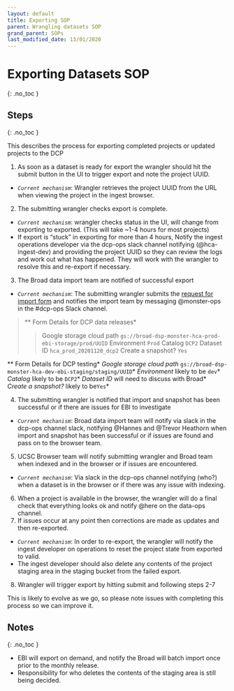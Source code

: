 ```yaml
---
layout: default
title: Exporting SOP
parent: Wrangling datasets SOP
grand_parent: SOPs
last_modified_date: 13/01/2020
---
```

<script src="https://kit.fontawesome.com/fc66878563.js" crossorigin="anonymous"></script>
# Exporting Datasets SOP
{: .no_toc }

## Steps
{: .no_toc }


This describes the process for exporting completed projects or updated projects to the DCP


1. As soon as a dataset is ready for export the wrangler should hit the submit button in the UI to trigger export and note the project UUID.
* *`Current mechanism`*: Wrangler retrieves the project UUID from the URL when viewing the project in the ingest browser.
2. The submitting wrangler checks export is complete.
* *`Current mechanism`*: wrangler checks status in the UI, will change from exporting to exported. (This will take ~1-4 hours for most projects)
* If export is “stuck” in exporting for more than 4 hours, Notify the ingest operations developer via the dcp-ops slack channel notifying (@hca-ingest-dev) and providing the project UUID so they can review the logs and work out what has happened. They will work with the wrangler to resolve this and re-export if necessary.
3. The Broad data import team are notified of successful export 
* *`Current mechanism`*: The submitting wrangler submits the [request for import form](https://docs.google.com/forms/d/e/1FAIpQLSeokUTa-aVXGDdSNODEYetxezasFKp2oVLz65775lgk5t0D2w/viewform) and notifies the import team by messaging @monster-ops in the #dcp-ops Slack channel.
>** Form Details for DCP data releases*
>>Google storage cloud path `gs://broad-dsp-monster-hca-prod-ebi-storage/prod/UUID`
>>Environment `Prod`
>>Catalog `DCP2`
>>Dataset ID  `hca_prod_20201120_dcp2`
>>Create a snapshot? `Yes`

** Form Details for DCP testing*
*Google storage cloud path* `gs://broad-dsp-monster-hca-dev-ebi-staging/staging/UUID`*
*Environment* likely to be `dev`*
*Catalog* likely to be `DCP2`*
*Dataset ID* will need to discuss with Broad*
*Create a snapshot?* likely to be`Yes`*

4. The submitting wrangler is notified that import and snapshot has been successful or if there are issues for EBI to investigate
* *`Current mechanism`*: Broad data import team will notify via slack in the dcp-ops channel slack, notifying @Hannes and @Trevor Heathorn when import and snapshot has been successful or if issues are found and pass on to the browser team.
5. UCSC Browser team will notify submitting wrangler and Broad team when indexed and in the browser or if issues are encountered.
* *`Current mechanism`*: Via slack in the dcp-ops channel notifying (who?) when a dataset is in the browser or if there was any issue with indexing.
6. When a project is available in the browser, the wrangler will do a final check that everything looks ok and notify @here on the data-ops channel. 
7. If issues occur at any point then corrections are made as updates and then re-exported. 
* *`Current mechanism`*: In order to re-export, the wrangler will notify the ingest developer on operations to reset the project state from exported to valid.
* The ingest developer should also delete any contents of the project staging area in the staging bucket from the failed export. 
8. Wrangler will trigger export by hitting submit and following steps 2-7

This is likely to evolve as we go, so please note issues with completing this process so we can improve it.

## Notes
{: .no_toc }

* EBI will export on demand, and notify the Broad will batch import once prior to the monthly release. 
* Responsibility for who deletes the contents of the staging area is still being decided.
